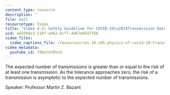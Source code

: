 ```yaml
---
content_type: resource
description: ''
file: null
resourcetype: Video
title: "Video 4-2: Safety Guideline for COVID-19\u2014Transmission Rate"
uid: ae9399e3-218f-ad62-bcf7-4d67e8937768
video_files:
  video_captions_file: /resources/res-10-s95-physics-of-covid-19-transmission-fall-2020/lecture-videos/video-4-2-safety-guideline-for-covid-192014transmission-rate/fdbeCmYRVzA.vtt
video_metadata:
  youtube_id: fdbeCmYRVzA
---
```


The expected number of transmissions is greater than or equal to the risk of at least one transmission. As the tolerance approaches zero, the risk of a transmission is asymptotic to the expected number of transmissions.

Speaker: Professor Martin Z. Bazant